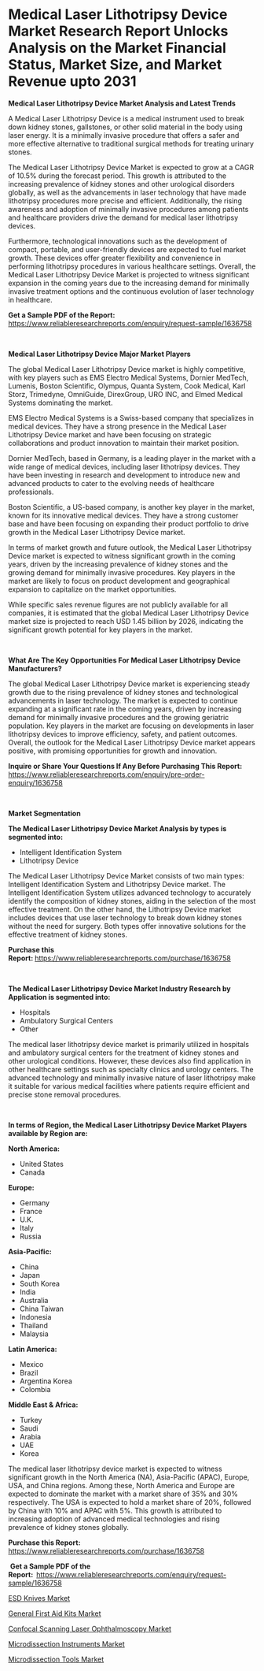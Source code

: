 <p><h1>Medical Laser Lithotripsy Device Market Research Report Unlocks Analysis on the Market Financial Status, Market Size, and Market Revenue upto 2031</h1></p><p><strong>Medical Laser Lithotripsy Device Market Analysis and Latest Trends</strong></p>
<p><p>A Medical Laser Lithotripsy Device is a medical instrument used to break down kidney stones, gallstones, or other solid material in the body using laser energy. It is a minimally invasive procedure that offers a safer and more effective alternative to traditional surgical methods for treating urinary stones.</p><p>The Medical Laser Lithotripsy Device Market is expected to grow at a CAGR of 10.5% during the forecast period. This growth is attributed to the increasing prevalence of kidney stones and other urological disorders globally, as well as the advancements in laser technology that have made lithotripsy procedures more precise and efficient. Additionally, the rising awareness and adoption of minimally invasive procedures among patients and healthcare providers drive the demand for medical laser lithotripsy devices.</p><p>Furthermore, technological innovations such as the development of compact, portable, and user-friendly devices are expected to fuel market growth. These devices offer greater flexibility and convenience in performing lithotripsy procedures in various healthcare settings. Overall, the Medical Laser Lithotripsy Device Market is projected to witness significant expansion in the coming years due to the increasing demand for minimally invasive treatment options and the continuous evolution of laser technology in healthcare.</p></p>
<p><strong>Get a Sample PDF of the Report:&nbsp;</strong> <a href="https://www.reliableresearchreports.com/enquiry/request-sample/1636758">https://www.reliableresearchreports.com/enquiry/request-sample/1636758</a></p>
<p>&nbsp;</p>
<p><strong>Medical Laser Lithotripsy Device Major Market Players</strong></p>
<p><p>The global Medical Laser Lithotripsy Device market is highly competitive, with key players such as EMS Electro Medical Systems, Dornier MedTech, Lumenis, Boston Scientific, Olympus, Quanta System, Cook Medical, Karl Storz, Trimedyne, OmniGuide, DirexGroup, URO INC, and Elmed Medical Systems dominating the market.</p><p>EMS Electro Medical Systems is a Swiss-based company that specializes in medical devices. They have a strong presence in the Medical Laser Lithotripsy Device market and have been focusing on strategic collaborations and product innovation to maintain their market position.</p><p>Dornier MedTech, based in Germany, is a leading player in the market with a wide range of medical devices, including laser lithotripsy devices. They have been investing in research and development to introduce new and advanced products to cater to the evolving needs of healthcare professionals.</p><p>Boston Scientific, a US-based company, is another key player in the market, known for its innovative medical devices. They have a strong customer base and have been focusing on expanding their product portfolio to drive growth in the Medical Laser Lithotripsy Device market.</p><p>In terms of market growth and future outlook, the Medical Laser Lithotripsy Device market is expected to witness significant growth in the coming years, driven by the increasing prevalence of kidney stones and the growing demand for minimally invasive procedures. Key players in the market are likely to focus on product development and geographical expansion to capitalize on the market opportunities.</p><p>While specific sales revenue figures are not publicly available for all companies, it is estimated that the global Medical Laser Lithotripsy Device market size is projected to reach USD 1.45 billion by 2026, indicating the significant growth potential for key players in the market.</p></p>
<p>&nbsp;</p>
<p><strong>What Are The Key Opportunities For Medical Laser Lithotripsy Device Manufacturers?</strong></p>
<p><p>The global Medical Laser Lithotripsy Device market is experiencing steady growth due to the rising prevalence of kidney stones and technological advancements in laser technology. The market is expected to continue expanding at a significant rate in the coming years, driven by increasing demand for minimally invasive procedures and the growing geriatric population. Key players in the market are focusing on developments in laser lithotripsy devices to improve efficiency, safety, and patient outcomes. Overall, the outlook for the Medical Laser Lithotripsy Device market appears positive, with promising opportunities for growth and innovation.</p></p>
<p><strong>Inquire or Share Your Questions If Any Before Purchasing This Report:</strong> <a href="https://www.reliableresearchreports.com/enquiry/pre-order-enquiry/1636758">https://www.reliableresearchreports.com/enquiry/pre-order-enquiry/1636758</a></p>
<p>&nbsp;</p>
<p><strong>Market Segmentation</strong></p>
<p><strong>The Medical Laser Lithotripsy Device Market Analysis by types is segmented into:</strong></p>
<p><ul><li>Intelligent Identification System</li><li>Lithotripsy Device</li></ul></p>
<p><p>The Medical Laser Lithotripsy Device Market consists of two main types: Intelligent Identification System and Lithotripsy Device market. The Intelligent Identification System utilizes advanced technology to accurately identify the composition of kidney stones, aiding in the selection of the most effective treatment. On the other hand, the Lithotripsy Device market includes devices that use laser technology to break down kidney stones without the need for surgery. Both types offer innovative solutions for the effective treatment of kidney stones.</p></p>
<p><strong>Purchase this Report:&nbsp;</strong><a href="https://www.reliableresearchreports.com/purchase/1636758">https://www.reliableresearchreports.com/purchase/1636758</a></p>
<p>&nbsp;</p>
<p><strong>The Medical Laser Lithotripsy Device Market Industry Research by Application is segmented into:</strong></p>
<p><ul><li>Hospitals</li><li>Ambulatory Surgical Centers</li><li>Other</li></ul></p>
<p><p>The medical laser lithotripsy device market is primarily utilized in hospitals and ambulatory surgical centers for the treatment of kidney stones and other urological conditions. However, these devices also find application in other healthcare settings such as specialty clinics and urology centers. The advanced technology and minimally invasive nature of laser lithotripsy make it suitable for various medical facilities where patients require efficient and precise stone removal procedures.</p></p>
<p>&nbsp;</p>
<p><strong>In terms of Region, the Medical Laser Lithotripsy Device Market Players available by Region are:</strong></p>
<p>
    <p> <strong> North America: </strong>
        <ul>
            <li>United States</li>
            <li>Canada</li>
        </ul>
        </p> 
    <p> <strong> Europe: </strong>
        <ul>
            <li>Germany</li>
            <li>France</li>
            <li>U.K.</li>
            <li>Italy</li>
            <li>Russia</li>
        </ul>
        </p> 
    <p> <strong> Asia-Pacific: </strong>
        <ul>
            <li>China</li>
            <li>Japan</li>
            <li>South Korea</li>
            <li>India</li>
            <li>Australia</li>
            <li>China Taiwan</li>
            <li>Indonesia</li>
            <li>Thailand</li>
            <li>Malaysia</li>
        </ul>
        </p> 
    <p> <strong> Latin America: </strong>
        <ul>
            <li>Mexico</li>
            <li>Brazil</li>
            <li>Argentina Korea</li>
            <li>Colombia</li>
        </ul>
        </p> 
    <p> <strong> Middle East & Africa: </strong>
        <ul>
            <li>Turkey</li>
            <li>Saudi</li>
            <li>Arabia</li>
            <li>UAE</li>
            <li>Korea</li>
        </ul>
    </p>
    </p>
<p><p>The medical laser lithotripsy device market is expected to witness significant growth in the North America (NA), Asia-Pacific (APAC), Europe, USA, and China regions. Among these, North America and Europe are expected to dominate the market with a market share of 35% and 30% respectively. The USA is expected to hold a market share of 20%, followed by China with 10% and APAC with 5%. This growth is attributed to increasing adoption of advanced medical technologies and rising prevalence of kidney stones globally.</p></p>
<p><strong>Purchase this Report: </strong><a href="https://www.reliableresearchreports.com/purchase/1636758">https://www.reliableresearchreports.com/purchase/1636758</a></p>
<p>&nbsp;<strong>Get a Sample PDF of the Report:&nbsp;&nbsp;</strong><a href="https://www.reliableresearchreports.com/enquiry/request-sample/1636758">https://www.reliableresearchreports.com/enquiry/request-sample/1636758</a></p>
<p><strong></strong></p>
<p><p><a href="https://medium.com/@harveybeer951/esd-knives-market-analysis-its-cagr-market-segmentation-and-global-industry-overview-e6666dc44a89">ESD Knives Market</a></p><p><a href="https://medium.com/@harveybeer951/general-first-aid-kits-market-size-and-market-trends-complete-industry-overview-2024-to-2031-3963270f8c32">General First Aid Kits Market</a></p><p><a href="https://medium.com/@harveybeer951/confocal-scanning-laser-ophthalmoscopy-market-size-market-outlook-and-market-forecast-2024-to-b400b9a320b7">Confocal Scanning Laser Ophthalmoscopy Market</a></p><p><a href="https://medium.com/@harveybeer951/microdissection-instruments-market-size-market-outlook-and-market-forecast-2024-to-2031-62e21c364ed4">Microdissection Instruments Market</a></p><p><a href="https://medium.com/@harveybeer951/microdissection-tools-market-comprehensive-assessment-by-type-application-and-geography-7ee1348bc969">Microdissection Tools Market</a></p></p>